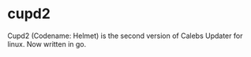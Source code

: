 # cupd2
Cupd2 (Codename: Helmet) is the second version of Calebs Updater for linux. Now written in go.
